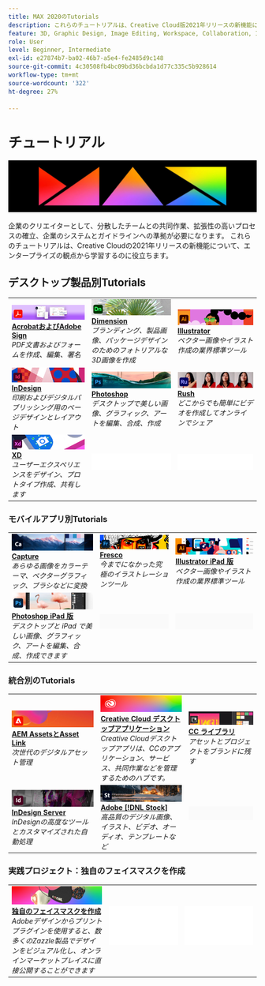 ```yaml
---
title: MAX 2020のTutorials
description: これらのチュートリアルは、Creative Cloud版2021年リリースの新機能について、エンタープライズの観点から学習するのに役立ちます
feature: 3D, Graphic Design, Image Editing, Workspace, Collaboration, Integrations
role: User
level: Beginner, Intermediate
exl-id: e27874b7-ba02-46b7-a5e4-fe2485d9c148
source-git-commit: 4c30508fb4bc09bd36bcbda1d77c335c5b928614
workflow-type: tm+mt
source-wordcount: '322'
ht-degree: 27%

---
```


# チュートリアル

![Max 2020のヒーロー画像](../assets/MAX.jpg)

企業のクリエイターとして、分散したチームとの共同作業、拡張性の高いプロセスの確立、企業のシステムとガイドラインへの準拠が必要になります。 これらのチュートリアルは、Creative Cloudの2021年リリースの新機能について、エンタープライズの観点から学習するのに役立ちます。

## デスクトップ製品別Tutorials

<table style="table-layout:fixed">
<tr>
 <td>
    <a href="acrobat-sign.md">
      <img alt="AcrobatおよびAdobe Sign" src="../assets/DC.jpg" />
    </a>
    <div>
    <a href="acrobat-sign.md"><strong>AcrobatおよびAdobe Sign</strong></a>
    </div>
    <em>PDF文書およびフォームを作成、編集、署名</em>
    <br>
  </td>
  <td>
    <a href="dimension.md">
      <img alt="Dimension" src="../assets/Dimenio.jpg" />
    </a>
    <div>
    <a href="dimension.md"><strong>Dimension</strong></a>
    </div>
    <em>ブランディング、製品画像、パッケージデザインのためのフォトリアルな3D画像を作成</em>
    <br>
  </td>
  <td>
    <a href="illustrator.md">
      <img alt="Illustrator" src="../assets/Illustrator.jpg" />
    </a>
    <div>
    <a href="illustrator.md"><strong>Illustrator</strong></a>
    </div>
    <em>ベクター画像やイラスト作成の業界標準ツール</em>
    <br>
  </td>
</tr>
<tr>
 <td>
    <a href="indesign.md">
      <img alt="InDesign" src="../assets/InDesign.jpg" />
    </a>
    <div>
    <a href="indesign.md"><strong>InDesign</strong></a>
    </div>
    <em>印刷およびデジタルパブリッシング用のページデザインとレイアウト</em>
    <br>
  </td>
  <td>
    <a href="photoshop.md">
      <img alt="Photoshop" src="../assets/Photoshop.jpg" />
    </a>
    <div>
    <a href="photoshop.md"><strong>Photoshop</strong></a>
    </div>
    <em>デスクトップで美しい画像、グラフィック、アートを編集、合成、作成</em>
    <br>
  </td>
  <td>
    <a href="rush.md">
      <img alt="Rush" src="../assets/Rush.jpg" />
    </a>
    <div>
    <a href="rush.md"><strong>Rush</strong></a>
    </div>
    <em>どこからでも簡単にビデオを作成してオンラインでシェア</em>
    <br>
  </td>
</tr>
<tr>
 <td>
    <a href="xd.md">
      <img alt="XD" src="../assets/XD.jpg" />
    </a>
    <div>
    <a href="xd.md"><strong>XD</strong></a>
    </div>
    <em>ユーザーエクスペリエンスをデザイン、プロトタイプ作成、共有します</em>
    <br>
  </td>
  <td>
    <img alt="スペーサー" src="../assets/WhiteBanner_Spacer.png" />
    <div>
    <br>
  </td>
  <td>
    <img alt="スペーサー" src="../assets/WhiteBanner_Spacer.png" />
    <div>
    <br>
  </td>
</tr>
</table>

### モバイルアプリ別Tutorials

<table style="table-layout:fixed">
<tr>
 <td>
    <a href="capture.md">
      <img alt="Capture" src="../assets/Capture.jpg" />
    </a>
    <div>
    <a href="capture.md"><strong>Capture</strong></a>
    </div>
    <em>あらゆる画像をカラーテーマ、ベクターグラフィック、ブラシなどに変換</em>
    <br>
  </td>
  <td>
    <a href="fresco.md">
      <img alt="Fresco" src="../assets/Fresco.jpg" />
    </a>
    <div>
    <a href="fresco.md"><strong>Fresco</strong></a>
    </div>
    <em>今までになかった究極のイラストレーションツール</em>
    <br>
  </td>
  <td>
    <a href="illustratoripad.md">
      <img alt="Illustrator iPad 版" src="../assets/AIoniPad.jpg" />
    </a>
    <div>
    <a href="illustratoripad.md"><strong>Illustrator iPad 版</strong></a>
    </div>
    <em>ベクター画像やイラスト作成の業界標準ツール</em>
    <br>
  </td>
</tr>
<tr>
 <td>
    <a href="photoshopipad.md">
      <img alt="Photoshop iPad 版" src="../assets/PSoniPad.jpg" />
    </a>
    <div>
    <a href="photoshopipad.md"><strong>Photoshop iPad 版</strong></a>
    </div>
    <em>デスクトップと iPad で美しい画像、グラフィック、アートを編集、合成、作成できます</em>
    <br>
  </td>
  <td>
    <img alt="スペーサー" src="../assets/GrayBanner_Spacer.png" />
    <div>
    <br>
  </td>
  <td>
    <img alt="スペーサー" src="../assets/GrayBanner_Spacer.png" />
    <div>
    <br>
  </td>
</tr>
</table>

### 統合別のTutorials

<table style="table-layout:fixed">
<tr>
 <td>
    <a href="aem.md">
      <img alt="AEM AssetsとAsset Link" src="../assets/AEM.jpg" />
    </a>
    <div>
    <a href="aem.md"><strong>AEM AssetsとAsset Link</strong></a>
    </div>
    <em>次世代のデジタルアセット管理</em>
    <br>
  </td>
  <td>
    <a href="creativeclouddesktopapp.md">
      <img alt="Creative Cloud デスクトップアプリ" src="../assets/CCDA.jpg" />
    </a>
    <div>
    <a href="creativeclouddesktopapp.md"><strong>Creative Cloud デスクトップアプリケーション</strong></a>
    </div>
    <em>Creative Cloudデスクトップアプリは、CCのアプリケーション、サービス、共同作業などを管理するためのハブです。</em>
    <br>
  </td>
  <td>
    <a href="cclibraries.md">
      <img alt="CC ライブラリ" src="../assets/CCLibs.jpg" />
    </a>
    <div>
    <a href="cclibraries.md"><strong>CC ライブラリ</strong></a>
    </div>
    <em>アセットとプロジェクトをブランドに残す</em>
    <br>
  </td>
</tr>
<tr>
<td>
    <a href="indesignserver.md">
      <img alt="InDesign Server" src="../assets/InDesignServer.jpg" />
    </a>
    <div>
    <a href="indesignserver.md"><strong>InDesign Server</strong></a>
    </div>
    <em>InDesignの高度なツールとカスタマイズされた自動処理</em>
    <br>
  </td>
 <td>
    <a href="stock.md">
      <img alt="Adobe Stock" src="../assets/Stock.jpg" />
    </a>
    <div>
    <a href="stock.md"><strong>Adobe [!DNL Stock]</strong></a>
    </div>
    <em>高品質のデジタル画像、イラスト、ビデオ、オーディオ、テンプレートなど</em>
    <br>
  </td>
  <td>
    <img alt="スペーサー" src="../assets/GrayBanner_Spacer.png" />
    <div>
    <br>
  </td>
</tr>
</table>

### 実践プロジェクト：独自のフェイスマスクを作成

<table style="table-layout:fixed">
<tr>
 <td>
    <a href="handsonproject.md">
      <img alt="独自のフェイスマスクを作成" src="../assets/faceMaskSplash.jpg" />
    </a>
    <div>
    <a href="handsonproject.md"><strong>独自のフェイスマスクを作成</strong></a>
    </div>
    <em>Adobeデザインからプリントプラグインを使用すると、数多くのZazzle製品でデザインをビジュアル化し、オンラインマーケットプレイスに直接公開することができます</em>
    <br>
  </td>
  <td>
    <img alt="スペーサー" src="../assets/Whitespacer.png" />
    <div>
    <br>
  </td>
  <td>
    <img alt="スペーサー" src="../assets/Whitespacer.png" />
    <div>
    <br>
  </td>
</tr>
</table>
